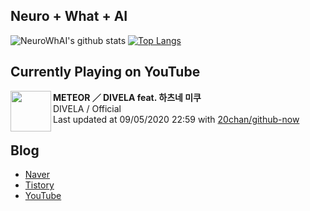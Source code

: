 ## Neuro + What + AI

![NeuroWhAI's github stats](https://github-readme-stats.vercel.app/api?username=neurowhai&count_private=true&show_icons=true)
[![Top Langs](https://github-readme-stats.vercel.app/api/top-langs/?username=neurowhai&layout=compact)](https://github.com/anuraghazra/github-readme-stats)

## Currently Playing on YouTube

[<img align="left" height="65" src="">](https://www.youtube.com/channel/UCrGzu0MPKQpYF2AV2oG-VpQ)

**METEOR ／ DIVELA feat. 하츠네 미쿠**  
DIVELA / Official  
Last updated at 09/05/2020 22:59 with [20chan/github-now](https://github.com/20chan/github-now)

## Blog

- [Naver](http://blog.naver.com/neurowhai)
- [Tistory](http://neurowhai.tistory.com/)
- [YouTube](https://www.youtube.com/channel/UCB_v1xU6laBHOeH6z4L-Mtw)
